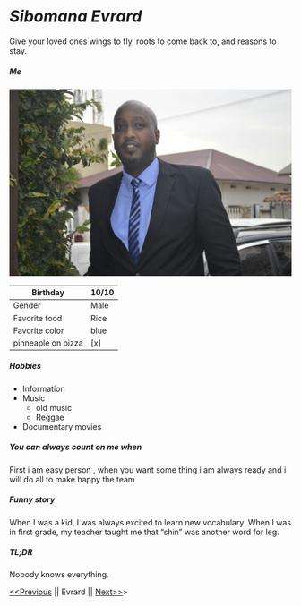 # *Sibomana Evrard*

Give your loved ones wings to fly, roots to come back to, and reasons to stay.

##### Me

![](https://github.com/evrardsibo/challenge-markdown/blob/chall/evrard.jpg)


| Birthday       | 10/10     | 
|-----------     |-----------|
| Gender         | Male      | 
| Favorite food  | Rice      |
| Favorite color |  blue     |
| pinneaple on pizza | [x]  |

##### Hobbies

* Information
* Music 
    - old music
    - Reggae
* Documentary movies

##### You can always count on me when

First i am easy person , when you want some thing i am always ready and i will do all to make happy the team

##### Funny story

When I was a kid, I was always excited to learn new vocabulary. When I was in first grade, my teacher taught me that “shin” was another word for leg.

##### TL;DR

Nobody knows everything.

[<<Previous](https://github.com/EvelyneCG/challenge-markdown/blob/main/MarkDown.md) || Evrard || [Next>>](https://github.com/FrankZiWANG-dev/Markdown-solo)>


